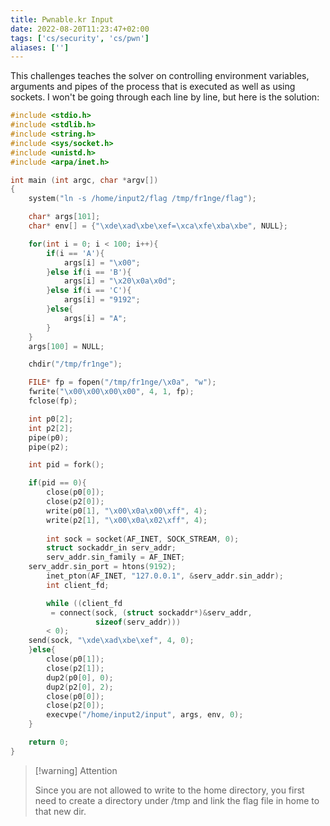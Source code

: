 ```yaml
---
title: Pwnable.kr Input
date: 2022-08-20T11:23:47+02:00
tags: ['cs/security', 'cs/pwn']
aliases: ['']
---
```


This challenges teaches the solver on controlling environment variables,
arguments and pipes of the process that is executed as well as using sockets.
I won't be going through each line by line, but here is the solution:

```c
#include <stdio.h>
#include <stdlib.h>
#include <string.h>
#include <sys/socket.h>
#include <unistd.h>
#include <arpa/inet.h>

int main (int argc, char *argv[])
{
	system("ln -s /home/input2/flag /tmp/fr1nge/flag");

	char* args[101];
	char* env[] = {"\xde\xad\xbe\xef=\xca\xfe\xba\xbe", NULL};

	for(int i = 0; i < 100; i++){
		if(i == 'A'){
			args[i] = "\x00";
		}else if(i == 'B'){
			args[i] = "\x20\x0a\x0d";
		}else if(i == 'C'){
			args[i] = "9192";
		}else{
			args[i] = "A";
		}
	}
	args[100] = NULL;

	chdir("/tmp/fr1nge");

	FILE* fp = fopen("/tmp/fr1nge/\x0a", "w");
	fwrite("\x00\x00\x00\x00", 4, 1, fp);
	fclose(fp);

	int p0[2];
	int p2[2];
	pipe(p0);
	pipe(p2);

	int pid = fork();

	if(pid == 0){
		close(p0[0]);
		close(p2[0]);
		write(p0[1], "\x00\x0a\x00\xff", 4);
		write(p2[1], "\x00\x0a\x02\xff", 4);
		
		int sock = socket(AF_INET, SOCK_STREAM, 0);
		struct sockaddr_in serv_addr;
		serv_addr.sin_family = AF_INET;
    serv_addr.sin_port = htons(9192);
		inet_pton(AF_INET, "127.0.0.1", &serv_addr.sin_addr);
		int client_fd;

		while ((client_fd
         = connect(sock, (struct sockaddr*)&serv_addr,
                   sizeof(serv_addr)))
        < 0);
    send(sock, "\xde\xad\xbe\xef", 4, 0);
	}else{
		close(p0[1]);
		close(p2[1]);
		dup2(p0[0], 0);
		dup2(p2[0], 2);
		close(p0[0]);
		close(p2[0]);
		execvpe("/home/input2/input", args, env, 0);
	}

	return 0;
}
```


> [!warning] Attention
>
> Since you are not allowed to write to the home directory, you first need to
> create a directory under /tmp and link the flag file in home to that new dir.




